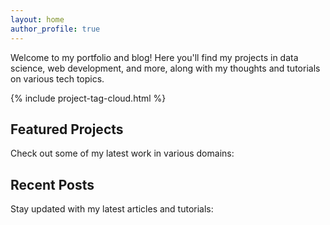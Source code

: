 ```yaml
---
layout: home
author_profile: true
---
```


Welcome to my portfolio and blog! Here you'll find my projects in data science, web development, and more, along with my thoughts and tutorials on various tech topics.

{% include project-tag-cloud.html %}

## Featured Projects
Check out some of my latest work in various domains:

## Recent Posts
Stay updated with my latest articles and tutorials: